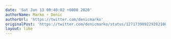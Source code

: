 ```yaml
---
date: 'Sat Jun 13 09:40:02 +0000 2020'
authorName: Marko ⚡ Denic
authorUrl: 'https://twitter.com/denicmarko'
originalPost: 'https://twitter.com/denicmarko/status/1271739092292821000'
layout: like
---
```

